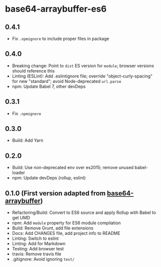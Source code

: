 # base64-arraybuffer-es6

## 0.4.1

- Fix `.npmignore` to include proper files in package

## 0.4.0

- Breaking change: Point to `dist` ES version for `module`; browser versions
    should reference this
- Linting (ESLint): Add .eslintignore file; override "object-curly-spacing"
    for new "standard"; avoid Node-deprecated `url.parse`
- npm: Update Babel 7, other devDeps

## 0.3.1

- Fix `.npmignore`

## 0.3.0

- Build: Add Yarn

## 0.2.0

- Build: Use non-deprecated env over es2015; remove unused babel-loader
- npm: Update devDeps (rollup, eslint)

## 0.1.0 (First version adapted from [base64-arraybuffer](https://github.com/niklasvh/base64-arraybuffer))

- Refactoring/Build: Convert to ES6 source and apply Rollup with
    Babel to get UMD
- npm: Add `module` property for ES6 module compilation
- Build: Remove Grunt, add file extensions
- Docs: Add CHANGES file, add project info to README
- Linting: Switch to eslint
- Linting: Add for Markdown
- Testing: Add browser test
- travis: Remove travis file
- .gitignore: Avoid ignoring `test/`
